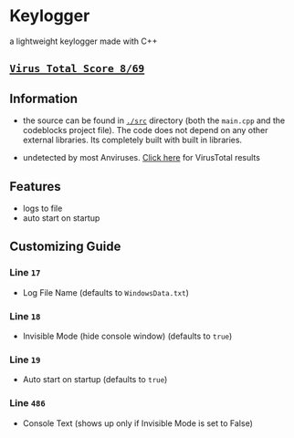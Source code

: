 # Keylogger

a lightweight keylogger made with C++

## [`Virus Total Score 8/69`](https://www.virustotal.com/gui/file/b80be8ceb8f055539aa0893919d094d4ce5f0404d17de424bd86b0222435d05e/detection)

## Information

- the source can be found in [`./src`](https://github.com/hirusha-adi/Keylogger-CPP/tree/main/Keylogger) directory (both the `main.cpp` and the codeblocks project file). The code does not depend on any other external libraries. Its completely built with built in libraries.

- undetected by most Anviruses. [Click here](https://www.virustotal.com/gui/file/b80be8ceb8f055539aa0893919d094d4ce5f0404d17de424bd86b0222435d05e/detection) for VirusTotal results

## Features

- logs to file
- auto start on startup

## Customizing Guide

### Line `17`

- Log File Name (defaults to `WindowsData.txt`)

### Line `18`

- Invisible Mode (hide console window) (defaults to `true`)

### Line `19`

- Auto start on startup (defaults to `true`)

### Line `486`

- Console Text (shows up only if Invisible Mode is set to False) 